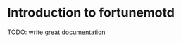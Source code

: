# Introduction to fortunemotd

TODO: write [great documentation](http://jacobian.org/writing/great-documentation/what-to-write/)
